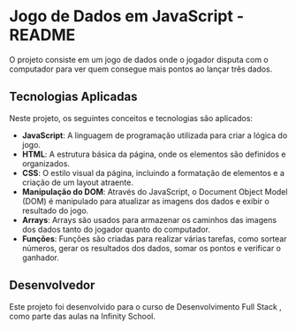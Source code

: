 
# Jogo de Dados em JavaScript - README



O projeto consiste em um jogo de dados onde o jogador disputa com o computador para ver quem consegue mais pontos ao lançar três dados.
## Tecnologias Aplicadas

Neste projeto, os seguintes conceitos e tecnologias são aplicados:

- **JavaScript**: A linguagem de programação utilizada para criar a lógica do jogo.
- **HTML**: A estrutura básica da página, onde os elementos são definidos e organizados.
- **CSS**: O estilo visual da página, incluindo a formatação de elementos e a criação de um layout atraente.
- **Manipulação do DOM**: Através do JavaScript, o Document Object Model (DOM) é manipulado para atualizar as imagens dos dados e exibir o resultado do jogo.
- **Arrays**: Arrays são usados para armazenar os caminhos das imagens dos dados tanto do jogador quanto do computador.
- **Funções**: Funções são criadas para realizar várias tarefas, como sortear números, gerar os resultados dos dados, somar os pontos e verificar o ganhador.

## Desenvolvedor
Este projeto foi desenvolvido para o curso de Desenvolvimento Full Stack , como parte das aulas na Infinity School.

